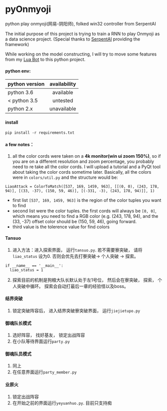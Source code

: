# pyOnmyoji
python play onmyoji(网易-阴阳师), folked win32 controller from SerpentAI

The initial purpose of this project is trying to train a RNN to play Onmyoji as a data science project. (Special thanks to [SerpentAI](https://github.com/SerpentAI/SerpentAI) providing the framework)

While working on the model constructing, I will try to move some features from my [Lua Bot](https://github.com/luoy2/yys_lua_script) to this python project.

#### python env:

| python version        | availability |
| ------------- |:-------------:|
|python 3.6| available |
|< python 3.5 | untested     |
|python 2.x| unavailable |


#### install
```
pip install -r requirements.txt
```



#### a few notes：
1. all the color cords were taken on a **4k monitor(win ui zoom 150%)**, so if you are on a different resolution and zoom percentage, you probably need to re take all the color cords. I will upload a tutorial and a PyQt tool about taking the color cords sometime later. Basically, all the colors were in `colors/util.py` and the structure would be:

```
LiaoAttack = ColorToMatch([537, 169, 1459, 963], [[(0, 0), (243, 178, 94)], [(33, -37), (150, 59, 46)], [(-331, -3), (243, 178, 94)]], 1)
```

  - first list `[537, 169, 1459, 963]` is the region of the color tuples you want to find
  - second list were the color tuples. the first cords will always be `[0, 0]`, which means you need to find a RGB color (e.g. (243, 178, 94), and the (33, -37) offset color should be (150, 59, 46), going forward.
  - third value is the tolerence value for find colors
 
 
 
 #### Tansuo
1. 进入方法：进入探索界面， 运行`tansuo.py`. 若不需要寮突破， 请将`liao_status` 设为0. 否则会优先去打寮突破-> 个人突破 -> 探索。
  ```
  if __name__ == '__main__':
    liao_status = 1
  ```
2. 探索目前的机制是狗粮大队长默认处于左1号位， 然后会在寮突破， 探索， 个人突破中循环。 探索会自动打最后一章的经验怪以及boss。
  
  
 #### 结界突破
 1. 锁定突破阵容后， 进入结界突破寮突破界面， 运行`jiejietupo.py`
 
 #### 御魂队长模式
 1. 选好阵容， 找好基友， 锁定出战阵容
 2. 在小队等待界面运行`party.py`
 
 #### 御魂队员模式
 1. 同上
 2. 在任意界面运行`party_member.py`
 
 
 #### 业原火
 1. 锁定出战阵容
 2. 在开始之前的界面运行`yeyuanhuo.py`. 目前只支持痴
 
 
 

